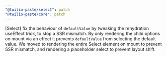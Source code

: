 ```yaml
---
"@twilio-paste/select": patch
"@twilio-paste/core": patch
---
```


[Select] fix the behaviour of `defaultValue` by tweaking the rehydration useEffect trick, to stop a SSR mismatch. By only rendering the child options on mount via an effect it prevents `defaultValue` from selecting the default value. We moved to rendering the entire Select element on mount to prevent SSR mismatch, and rendering a placeholder select to prevent layout shift.
